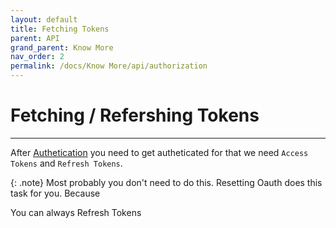 ```yaml
---
layout: default
title: Fetching Tokens
parent: API
grand_parent: Know More
nav_order: 2
permalink: /docs/Know More/api/authorization
---
```



# Fetching / Refershing Tokens
----

After [Authetication](./authetication) you need to get autheticated for that we need `Access Tokens` and `Refresh Tokens`.

{: .note}
Most probably you don't need to do this. Resetting Oauth does this task for you. Because 



You can always Refresh Tokens
